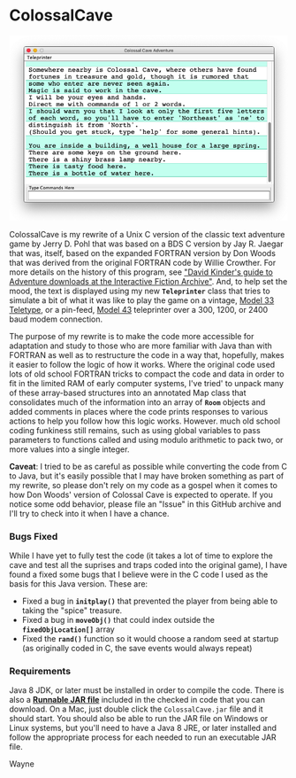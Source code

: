 # ColossalCave

<p align="center"><img src="https://github.com/wholder/ColossalCave/blob/master/images/ColossalCave%20Screenshot.png"></p>

ColossalCave is my rewrite of a Unix C version of the classic text adventure game by Jerry D. Pohl that was based on a BDS C version by Jay R. Jaegar that was, itself, based on the expanded FORTRAN version by Don Woods that was derived from the original FORTRAN code by Willie Crowther.  For more details on the history of this program, see ["David Kinder's guide to Adventure downloads at the Interactive Fiction Archive"](http://rickadams.org/adventure/e_downloads.html).  And, to help set the mood, the text is displayed using my new **`Teleprinter`** class that tries to simulate a bit of what it was like to play the game on a vintage, [Model 33 Teletype](https://en.wikipedia.org/wiki/Teletype_Model_33), or a pin-feed, [Model 43](https://www.atariarchives.org/bcc3/showpage.php?page=287) teleprinter over a 300, 1200, or 2400 baud modem connection.

The purpose of my rewrite is to make the code more accessible for adaptation and study to those who are more familiar with Java than with FORTRAN as well as to restructure the code in a way that, hopefully, makes it easier to follow the logic of how it works.  Where the original code used lots of old school FORTRAN tricks to compact the code and data in order to fit in the limited RAM of early computer systems, I've tried' to unpack many of these array-based structures into an annotated Map class that consolidates much of the information into an array of **`Room`** objects and added comments in places where the code prints responses to various actions to help you follow how this logic works.  However. much old school coding funkiness still remains, such as using global variables to pass parameters to functions called and using modulo arithmetic to pack two, or more values into a single integer.

**Caveat**: I tried to be as careful as possible while converting the code from C to Java, but it's easily possible that I may have broken something as part of my rewrite, so please don't rely on my code as a gospel when it comes to how Don Woods' version of Colossal Cave is expected to operate.  If you notice some odd behavior, please file an "Issue" in this GitHub archive and I'll try to check into it when I have a chance.

### Bugs Fixed

While I have yet to fully test the code (it takes a lot of time to explore the cave and test all the suprises and traps coded into the original game), I have found a fixed some bugs that I believe were in the C code I used as the basis for this Java version.  These are:

 - Fixed a bug in **`initplay()`** that prevented the player from being able to taking the "spice" treasure.
 - Fixed a bug in **`moveObj()`** that could index outside the **`fixedObjLocation[]`** array
 - Fixed the **`rand()`** function so it would choose a random seed at startup (as originally coded in C, the save events would always repeat)

### Requirements
Java 8 JDK, or later must be installed in order to compile the code.  There is also a [**Runnable JAR file**](https://github.com/wholder/ColossalCave/tree/master/out/artifacts/ColossalCave_jar) included in the checked in code that you can download.   On a Mac, just double click the `ColossalCave.jar` file and it should start.  You should also be able to run the JAR file on Windows or Linux systems, but you'll need to have a Java 8 JRE, or later installed and follow the appropriate process for each needed to run an executable JAR file.

Wayne
